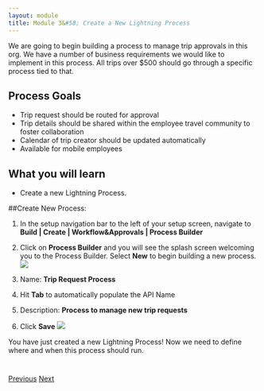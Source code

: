 ```yaml
---
layout: module
title: Module 3&#58; Create a New Lightning Process
---
```


We are going to begin building a process to manage trip approvals in this org. We have a number of business  requirements we would like to implement in this process. All trips over $500 should go through a specific process tied to that. 

## Process Goals
- Trip request should be routed for approval
- Trip details should be shared within the employee travel community to foster collaboration
- Calendar of trip creator should be updated automatically
- Available for mobile employees


## What you will learn
- Create a new Lightning Process. 


##Create New Process: 

1. In the setup navigation bar to the left of your setup screen, navigate to **Build | Create | Workflow&Approvals | Process Builder**

2. Click on **Process Builder** and you will see the splash screen welcoming you to the Process Builder. Select **New** to begin building a new process.  
  ![](images/process1.jpg)
    
3. Name: **Trip Request Process**
4. Hit **Tab** to automatically populate the API Name
5. Description: **Process to manage new trip requests**

6. Click **Save**
  ![](images/process2.jpg)





You have just created a new Lightning Process! Now we need to define where and when this process should run. 



<div class="row" style="margin-top:40px;">
<div class="col-sm-12">
<a href="setup-environment.html" class="btn btn-default"><i class="glyphicon glyphicon-chevron-left"></i> Previous</a>
<a href="create-lightning-application.html" class="btn btn-default pull-right">Next <i class="glyphicon glyphicon-chevron-right"></i></a>
</div>
</div>
